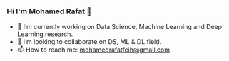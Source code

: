 ### Hi I'm Mohamed Rafat 👋

- 🔭 I’m currently working on Data Science, Machine Learning and Deep Learning research.
- 👯 I’m looking to collaborate on DS, ML & DL field.
- 📫 How to reach me: mohamedrafatfcih@gmail.com
